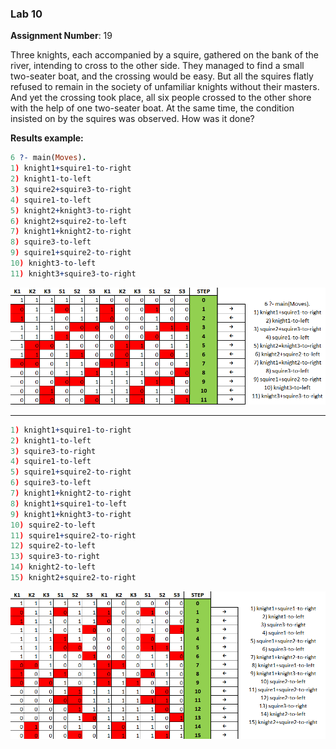 ### Lab 10

**Assignment Number**: 19

Three knights, each accompanied by a squire, gathered on the bank of the river, 
intending to cross to the other side. They managed to find a small two-seater boat, 
and the crossing would be easy. But all the squires flatly refused to remain in the 
society of unfamiliar knights without their masters. And yet the crossing took place, 
all six people crossed to the other shore with the help of one two-seater boat. 
At the same time, the condition insisted on by the squires was observed. How was it done?

**Results example:**
```prolog
6 ?- main(Moves).
1) knight1+squire1-to-right
2) knight1-to-left
3) squire2+squire3-to-right
4) squire1-to-left
5) knight2+knight3-to-right
6) knight2+squire2-to-left
7) knight1+knight2-to-right
8) squire3-to-left
9) squire1+squire2-to-right
10) knight3-to-left
11) knight3+squire3-to-right
```

![](./png/1.png)

---

```prolog
1) knight1+squire1-to-right
2) knight1-to-left
3) squire3-to-right
4) squire1-to-left
5) squire1+squire2-to-right
6) squire3-to-left
7) knight1+knight2-to-right
8) knight1+squire1-to-left
9) knight1+knight3-to-right
10) squire2-to-left
11) squire1+squire2-to-right
12) squire2-to-left
13) squire3-to-right
14) knight2-to-left
15) knight2+squire2-to-right
```

![](./png/2.png)